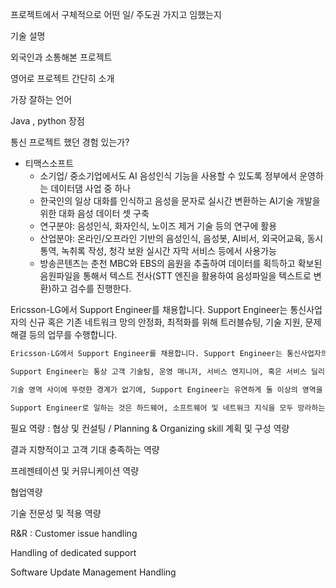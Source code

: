 프로젝트에서 구체적으로 어떤 일/ 주도권 가지고 임했는지

기술 설명

외국인과 소통해본 프로젝트

영어로 프로젝트 간단히 소개

가장 잘하는 언어

Java , python 장점

통신 프로젝트 했던 경험 있는가?

- 티맥스소프트
  - 소기업/ 중소기업에서도 AI 음성인식 기능을 사용할 수 있도록 정부에서 운영하는 데이터댐 사업 중 하나
  - 한국인의 일상 대화를 인식하고 음성을 문자로 실시간 변환하는 AI기술 개발을 위한 대화 음성 데이터 셋 구축
  - 연구분야:
    음성인식, 화자인식, 노이즈 제거 기술 등의 연구에 활용
  - 산업분야:
    온라인/오프라인 기반의 음성인식, 음성봇, AI비서, 외국어교육, 동시통역, 녹취록 작성, 청각 보완 실시간 자막 서비스 등에서 사용가능
  - 방송콘텐츠는 춘천 MBC와 EBS의 음원을 추출하여 데이터를 획득하고 확보된 음원파일을 통해서 텍스트 전사(STT 엔진을 활용하여 음성파일을 텍스트로 변환)하고 검수를 진행한다.



Ericsson-LG에서 Support Engineer를 채용합니다. Support Engineer는 통신사업자의 신규 혹은 기존 네트워크 망의 안정화, 최적화를 위해 트러블슈팅, 기술 지원, 문제 해결 등의 업무를 수행합니다.

```markdown
Ericsson-LG에서 Support Engineer를 채용합니다. Support Engineer는 통신사업자의 신규 혹은 기존 네트워크 망의 안정화, 최적화를 위해 트러블슈팅, 기술 지원, 문제 해결 등의 업무를 수행합니다.

Support Engineer는 통상 고객 기술팀, 운영 매니저, 서비스 엔지니어, 혹은 서비스 딜리버리 내 다른 직원들과 함께 일합니다. 또한, 영업, 연구개발, 외부 벤더와 기타 국내 정부기관과도 함께 일할 수 있습니다.

기술 영역 사이에 뚜렷한 경계가 없기에, Support Engineer는 유연하게 둘 이상의 영역을 숙달할 필요가 있습니다. Support Engineer는 때로 국내/해외 출장이 발생하며, 최신 기술에 대해 지속적으로 공부하고 개발해야 합니다.

Support Engineer로 일하는 것은 하드웨어, 소프트웨어 및 네트워크 지식을 모두 망라하는 폭넓은 지식을 필요로 합니다. Ericsson 고객 및 공급 업체 뿐만 아니라 내부 동료와 함께 글로벌 환경에서 작업, 협업 및 커뮤니케이션할 것입니다. 이 역할을 잘 수행하기 위해서는 독립적으로 일할 수 있는 역량이 매우 필요합니다.
```

필요 역량 :  협상 및 컨설팅 / Planning & Organizing skill 계획 및 구성 역량

결과 지향적이고 고객 기대 충족하는 역량

프레젠테이션 및 커뮤니케이션 역량

협업역량

기술 전문성 및 적용 역량

R&R : Customer issue handling

Handling of dedicated support

Software Update Management Handling

